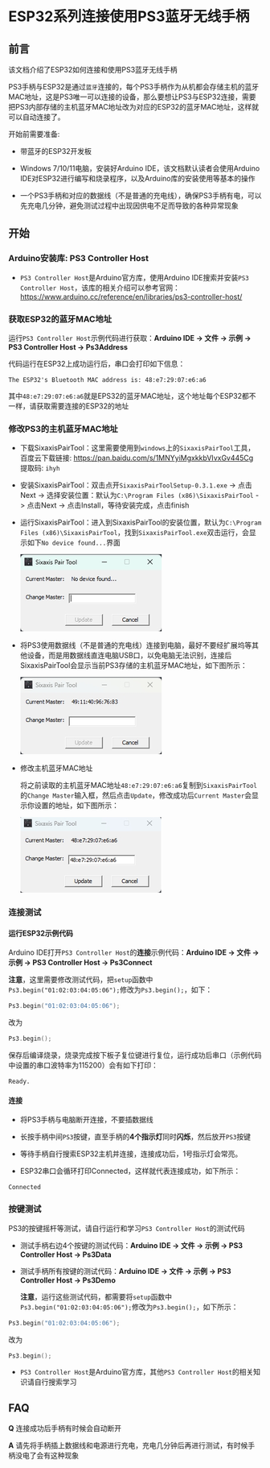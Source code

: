 # ESP32系列连接使用PS3蓝牙无线手柄

## 前言

该文档介绍了ESP32如何连接和使用PS3蓝牙无线手柄

PS3手柄与ESP32是通过`蓝牙`连接的，每个PS3手柄作为从机都会存储主机的蓝牙MAC地址，这是PS3唯一可以连接的设备，那么要想让PS3与ESP32连接，需要把PS3内部存储的主机蓝牙MAC地址改为对应的ESP32的蓝牙MAC地址，这样就可以自动连接了。

开始前需要准备:

- 带蓝牙的ESP32开发板

- Windows 7/10/11电脑，安装好Arduino IDE，该文档默认读者会使用Arduino IDE对ESP32进行编写和烧录程序，以及Arduino库的安装使用等基本的操作

- 一个PS3手柄和对应的数据线（不是普通的充电线），确保PS3手柄有电，可以先充电几分钟，避免测试过程中出现因供电不足而导致的各种异常现象

## 开始

### Arduino安装库: PS3 Controller Host

- `PS3 Controller Host`是Arduino官方库，使用Arduino IDE搜索并安装`PS3 Controller Host`，该库的相关介绍可以参考官网：<https://www.arduino.cc/reference/en/libraries/ps3-controller-host/>

### 获取ESP32的蓝牙MAC地址

运行`PS3 Controller Host`示例代码进行获取：**Arduino IDE -> 文件 -> 示例 -> PS3 Controller Host -> Ps3Address**

代码运行在ESP32上成功运行后，串口会打印如下信息：

```text
The ESP32's Bluetooth MAC address is: 48:e7:29:07:e6:a6
```

其中`48:e7:29:07:e6:a6`就是EPS32的蓝牙MAC地址，这个地址每个ESP32都不一样，请获取需要连接的ESP32的地址

### 修改PS3的主机蓝牙MAC地址

- 下载SixaxisPairTool：这里需要使用到`windows`上的`SixaxisPairTool`工具，百度云下载链接: <https://pan.baidu.com/s/1MNYyiMgxkkbVIvxGv445Cg> 提取码: `ihyh`

- 安装SixaxisPairTool：双击点开`SixaxisPairToolSetup-0.3.1.exe` -> 点击Next -> 选择安装位置：默认为`C:\Program Files (x86)\SixaxisPairTool` -> 点击Next -> 点击Install，等待安装完成，点击finish

- 运行SixaxisPairTool：进入到SixaxisPairTool的安装位置，默认为`C:\Program Files (x86)\SixaxisPairTool`，找到`SixaxisPairTool.exe`双击运行，会显示如下`No device found...`界面

  ![esp32/sixaxis_pair_tool_no_device_found.png](esp32/sixaxis_pair_tool_no_device_found.png)

- 将PS3使用数据线（不是普通的充电线）连接到电脑，最好不要经扩展坞等其他设备，而是用数据线直连电脑USB口，以免电脑无法识别，连接后SixaxisPairTool会显示当前PS3存储的主机蓝牙MAC地址，如下图所示：
  
  ![esp32/sixaxis_pair_tool_device_connected.png](esp32/sixaxis_pair_tool_device_connected.png)

- 修改主机蓝牙MAC地址

  将之前读取的主机蓝牙MAC地址`48:e7:29:07:e6:a6`复制到`SixaxisPairTool`的`Change Master`输入框，然后点击`Update`，修改成功后`Current Master`会显示你设置的地址，如下图所示：

  ![esp32/sixaxis_pair_tool_change_master.png](esp32/sixaxis_pair_tool_change_master.png)

### 连接测试

#### 运行ESP32示例代码

Arduino IDE打开`PS3 Controller Host`的**连接**示例代码：**Arduino IDE -> 文件 -> 示例 -> PS3 Controller Host -> Ps3Connect**

**注意**，这里需要修改测试代码，把`setup`函数中`Ps3.begin("01:02:03:04:05:06");`修改为`Ps3.begin();`，如下：

```c++
Ps3.begin("01:02:03:04:05:06");
```

改为

```c++
Ps3.begin();
```

保存后编译烧录，烧录完成按下板子复位键进行复位，运行成功后串口（示例代码中设置的串口波特率为115200）会有如下打印：

```text
Ready.
```

#### 连接

- 将PS3手柄与电脑断开连接，不要插数据线

- 长按手柄中间`PS3`按键，直至手柄的**4个指示灯**同时**闪烁**，然后放开`PS3`按键

- 等待手柄自行搜索ESP32主机并连接，连接成功后，1号指示灯会常亮。

- ESP32串口会循环打印Connected，这样就代表连接成功，如下所示：

```text
Connected
```

### 按键测试

PS3的按键摇杆等测试，请自行运行和学习`PS3 Controller Host`的测试代码

- 测试手柄右边4个按键的测试代码：**Arduino IDE -> 文件 -> 示例 -> PS3 Controller Host -> Ps3Data**

- 测试手柄所有按键的测试代码：**Arduino IDE -> 文件 -> 示例 -> PS3 Controller Host -> Ps3Demo**

  **注意**，运行这些测试代码，都需要将`setup`函数中`Ps3.begin("01:02:03:04:05:06");`修改为`Ps3.begin();`，如下所示：

```c++
Ps3.begin("01:02:03:04:05:06");
```

  改为

```c++
Ps3.begin();
```

- `PS3 Controller Host`是Arduino官方库，其他`PS3 Controller Host`的相关知识请自行搜索学习

## FAQ

**Q** 连接成功后手柄有时候会自动断开

**A** 请先将手柄插上数据线和电源进行充电，充电几分钟后再进行测试，有时候手柄没电了会有这种现象
